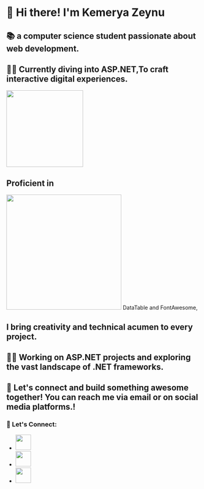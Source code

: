 # 👋 Hi there! I'm Kemerya Zeynu

## 📚   a computer science student passionate about web development.

## 🧟‍♀️ Currently diving into ASP.NET,To craft interactive digital experiences.
<img src="https://github.com/kemerya/Kemerya/assets/123075499/9e19279f-037e-4a81-bf2b-075ad3b0ea78" width="200">

## Proficient in 
<img src="https://github.com/kemerya/Kemerya/assets/123075499/671bebbb-fdc8-4ccc-b1d2-e37e69a2053d" width="300"> DataTable and FontAwesome, 
 ## I bring creativity and technical acumen to every project.

## 👩‍💻 Working on ASP.NET projects and exploring the vast landscape of .NET frameworks.

## 🤝 Let's connect and build something awesome together! You can reach me via email or on social media platforms.!

### 💬 Let's Connect:
- <img src="https://github.com/kemerya/Kemerya/assets/123075499/2f4999e0-f9e7-41be-b1dc-d6a54579ec63" width="40">
- <image src="https://github.com/kemerya/Kemerya/assets/123075499/b71b810e-0920-4408-96c1-391483097e98" width="40">
- <image src="https://github.com/kemerya/Kemerya/assets/123075499/e8fe7c8c-7d4a-45e4-b99b-3ce770a30be3" width="40">
